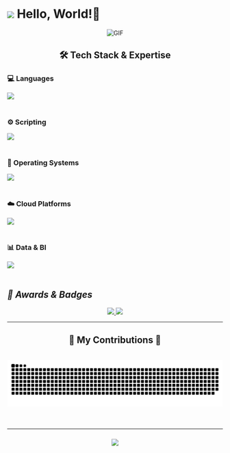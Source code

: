 # <img src="https://emojis.slackmojis.com/emojis/images/1531849430/4246/blob-sunglasses.gif?1531849430" width="30"/> Hello, World!👋

<div align="center">
    <img src="https://37.media.tumblr.com/c69c6c452293f56085b8ce7806b142a8/tumblr_mvllrg6fYl1rheqhwo1_500.gif" alt="GIF">
</div>

<h2 align="center">🛠 Tech Stack & Expertise</h2>

<!-- 💻 Software Development Languages -->
<h3>💻 Languages</h3>
<div align="left">
    <img src="https://skillicons.dev/icons?i=py,c,html,css" />
</div>
<br/>

<!-- ⚙️ Scripting -->
<h3>⚙️ Scripting</h3>
<div align="left">
    <img src="https://skillicons.dev/icons?i=powershell,bash" />
</div>
<br/>

<!-- 🧩 Operating Systems -->
<h3>🧩 Operating Systems</h3>
<div align="left">
    <img src="https://skillicons.dev/icons?i=linux,windows" />
</div>
<br/>

<!-- ☁️ Cloud Platforms -->
<h3>☁️ Cloud Platforms</h3>
<div align="left">
    <img src="https://skillicons.dev/icons?i=aws,azure" />
</div>
<br/>

<!-- 📊 Data & BI -->
<h3>📊 Data & BI</h3>
<div align="left">
    <img src="https://skillicons.dev/icons?i=powerbi,mysql" />
</div>
<br/>

<h2><i>🏅 Awards &  Badges</i></h2>
<div align="center">
   <a href="https://www.credly.com/org/amazon-web-services/badge/aws-certified-cloud-practitioner">
    <img height="200px" src="https://images.credly.com/images/00634f82-b07f-4bbd-a6bb-53de397fc3a6/image.png">
       <img height="200px" src="https://images.credly.com/images/be8fcaeb-c769-4858-b567-ffaaa73ce8cf/image.png">
   </a>
<br/>
<hr/>

<div align="center">
  <h2>🐍 My Contributions 🐍</h2>
  <br>
  <img alt="snake eating my contributions" src="https://raw.githubusercontent.com/salesp07/salesp07/output/github-contribution-grid-snake.svg" />
  <br/><br/><br/>
</div>

<hr/>

<h3 align="center">
    <img src="https://readme-typing-svg.herokuapp.com/?font=Righteous&size=25&center=true&vCenter=true&width=500&height=70&duration=4000&lines=Thanks+for+visiting!+✌️;+Shoot+me+a+message+on+Linkedin!;I'm+always+down+to+collab+:)">
</h3>

<br/>
